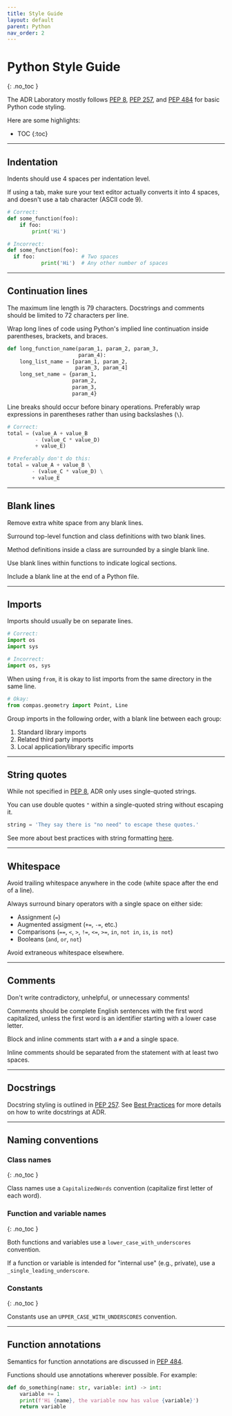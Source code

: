 ```yaml
---
title: Style Guide
layout: default
parent: Python
nav_order: 2
---
```


# Python Style Guide
{: .no_toc }

The ADR Laboratory mostly follows [PEP 8], [PEP 257], and [PEP 484] for basic Python code styling.

Here are some highlights:
- TOC
{:toc}

----

## Indentation

Indents should use 4 spaces per indentation level.

If using a tab, make sure your text editor actually converts it into 4 spaces, and doesn't use a tab character (ASCII code 9).

```py
# Correct:
def some_function(foo):
    if foo:
        print('Hi')
```

```py
# Incorrect:
def some_function(foo):
  if foo:               # Two spaces
           print('Hi')  # Any other number of spaces
```

----

## Continuation lines

The maximum line length is 79 characters. Docstrings and comments should be limited to 72 characters per line.

Wrap long lines of code using Python's implied line continuation inside parentheses, brackets, and braces.

```py
def long_function_name(param_1, param_2, param_3,
                       param_4):
    long_list_name = [param_1, param_2,
                      param_3, param_4]
    long_set_name = {param_1,
                     param_2,
                     param_3,
                     param_4}
```

Line breaks should occur before binary operations. Preferably wrap expressions in parentheses rather than using backslashes (`\`).

```py
# Correct:
total = (value_A + value_B
         - (value_C * value_D)
         + value_E)
```

```py
# Preferably don't do this:
total = value_A + value_B \
        - (value_C * value_D) \
        + value_E
```

----

## Blank lines

Remove extra white space from any blank lines.

Surround top-level function and class definitions with two blank lines.

Method definitions inside a class are surrounded by a single blank line.

Use blank lines within functions to indicate logical sections.

Include a blank line at the end of a Python file.

----

## Imports

Imports should usually be on separate lines.

```py
# Correct:
import os
import sys
```

```py
# Incorrect:
import os, sys
```

When using `from`, it is okay to list imports from the same directory in the same line.

```py
# Okay:
from compas.geometry import Point, Line
```

Group imports in the following order, with a blank line between each group:

1. Standard library imports
2. Related third party imports
3. Local application/library specific imports

----

## String quotes

While not specified in [PEP 8], ADR only uses single-quoted strings.

You can use double quotes `"` within a single-quoted string without escaping it.

```py
string = 'They say there is "no need" to escape these quotes.'
```

See more about best practices with string formatting [here](python_best_practices.html#F-strings).

----

## Whitespace

Avoid trailing whitespace anywhere in the code (white space after the end of a line).

Always surround binary operators with a single space on either side:
- Assignment (`=`)
- Augmented assigment (`+=`, `-=`, etc.)
- Comparisons (`==`, `<`, `>`, `!=`, `<=`, `>=`, `in`, `not in`, `is`, `is not`)
- Booleans (`and`, `or`, `not`)

Avoid extraneous whitespace elsewhere.

----

## Comments

Don't write contradictory, unhelpful, or unnecessary comments!

Comments should be complete English sentences with the first word capitalized, unless the first word is an identifier starting with a lower case letter.

Block and inline comments start with a `#` and a single space.

Inline comments should be separated from the statement with at least two spaces.

---

## Docstrings

Docstring styling is outlined in [PEP 257]. See [Best Practices] for more details on how to write docstrings at ADR.

----

## Naming conventions

### Class names
{: .no_toc }

Class names use a `CapitalizedWords` convention (capitalize first letter of each word).

### Function and variable names
{: .no_toc }

Both functions and variables use a `lower_case_with_underscores` convention.

If a function or variable is intended for "internal use" (e.g., private), use a `_single_leading_underscore`.

### Constants
{: .no_toc }

Constants use an `UPPER_CASE_WITH_UNDERSCORES` convention.

----

## Function annotations

Semantics for function annotations are discussed in [PEP 484].

Functions should use annotations wherever possible. For example:

```py
def do_something(name: str, variable: int) -> int:
    variable += 1
    print(f'Hi {name}, the variable now has value {variable}')
    return variable
```


[PEP 8]: https://peps.python.org/pep-0008/
[PEP 257]: https://peps.python.org/pep-0257/
[PEP 484]: https://peps.python.org/pep-0484/
[Best Practices]: python_best_practices.html
